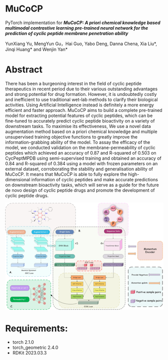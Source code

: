 # MuCoCP
PyTorch implementation for *__MuCoCP: A priori chemical knowledge based multimodal contrastive learning pre-trained neural network for the prediction of cyclic peptide membrane penetration ability__* <br />

YunXiang Yu, MengYun Gu，Hai Guo, Yabo Deng, Danna Chena, Xia Liu*, Jinqi Huang* and Wenjin Yan*

# Abstract  <br />
There has been a burgeoning interest in the field of cyclic peptide therapeutics in recent period due to their various outstanding advantages and strong potential for drug formation. However, it is undoubtedly costly and inefficient to use traditional wet-lab methods to clarify their biological activities. Using Artificial Intelligence instead is definitely a more energy efficient and faster approach. MuCoCP aims to build a complete pre-trained model for extracting potential features of cyclic peptides, which can be fine-tuned to accurately predict cyclic peptide bioactivity on a variety of downstream tasks. To maximise its effectiveness, We use a novel data augmentation method based on a priori chemical knowledge and multiple unsupervised training objective functions to greatly improve the information-grabbing ability of the model. To assay the efficacy of the model, we conducted validation on the membrane-permeability of cyclic peptides which achieved an accuracy of 0.87 and R-squared of 0.503 on CycPeptMPDB using semi-supervised training and obtained an accuracy of 0.84 and R-squared of 0.384 using a model with frozen parameters on an external dataset, corroborating the stability and generalisation ability of MuCoCP. It means that MuCoCP is able to fully explore the high-dimensional information of cyclic peptides and make accurate predictions on downstream bioactivity tasks, which will serve as a guide for the future de novo design of cyclic peptide drugs and promote the development of cyclic peptide drugs. 



![image](model.png)

# Requirements:
* torch 2.1.0
* torch_geometric 2.4.0
* RDKit 2023.03.3
